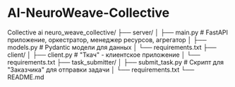 # AI-NeuroWeave-Collective
Collective ai
neuro_weave_collective/
├── server/
│   ├── main.py             # FastAPI приложение, оркестратор, менеджер ресурсов, агрегатор
│   ├── models.py           # Pydantic модели для данных
│   └── requirements.txt
├── client/
│   ├── client.py           # "Ткач" - клиентское приложение
│   └── requirements.txt
├── task_submitter/
│   ├── submit_task.py      # Скрипт для "Заказчика" для отправки задачи
│   └── requirements.txt
└── README.md

